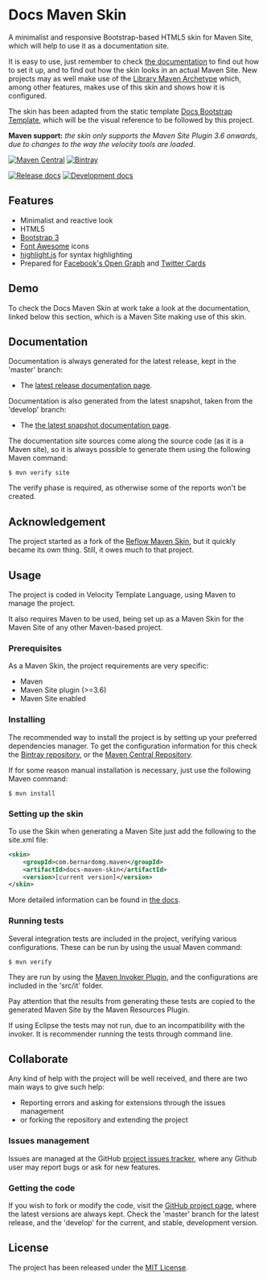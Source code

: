 # Docs Maven Skin

A minimalist and responsive Bootstrap-based HTML5 skin for Maven Site, which will help to use it as a documentation site.

It is easy to use, just remember to check [the documentation][site-release] to find out how to set it up, and to find out how the skin looks in an actual Maven Site. New projects may as well make use of the [Library Maven Archetype][library-archetype] which, among other features, makes use of this skin and shows how it is configured.

The skin has been adapted from the static template [Docs Bootstrap Template][docs-template], which will be the visual reference to be followed by this project.

**Maven support:** *the skin only supports the Maven Site Plugin 3.6 onwards, due to changes to the way the velocity tools are loaded.*

[![Maven Central](https://img.shields.io/maven-central/v/com.bernardomg.maven.skins/docs-maven-skin.svg)][maven-repo]
[![Bintray](https://api.bintray.com/packages/bernardo-mg/maven/docs-maven-skin/images/download.svg)][bintray-repo]

[![Release docs](https://img.shields.io/badge/docs-release-blue.svg)][site-release]
[![Development docs](https://img.shields.io/badge/docs-develop-blue.svg)][site-develop]

## Features

- Minimalist and reactive look
- HTML5
- [Bootstrap 3][bootstrap]
- [Font Awesome][font_awesome] icons
- [highlight.js][highlight] for syntax highlighting
- Prepared for [Facebook's Open Graph][open-graph] and [Twitter Cards][twitter-cards]

## Demo

To check the Docs Maven Skin at work take a look at the documentation, linked below this section, which is a Maven Site making use of this skin.

## Documentation

Documentation is always generated for the latest release, kept in the 'master' branch:

- The [latest release documentation page][site-release].

Documentation is also generated from the latest snapshot, taken from the 'develop' branch:

- The [the latest snapshot documentation page][site-develop].

The documentation site sources come along the source code (as it is a Maven site), so it is always possible to generate them using the following Maven command:

```
$ mvn verify site
```

The verify phase is required, as otherwise some of the reports won't be created.

## Acknowledgement

The project started as a fork of the [Reflow Maven Skin][reflow-skin], but it quickly became its own thing. Still, it owes much to that project.

## Usage

The project is coded in Velocity Template Language, using Maven to manage the project.

It also requires Maven to be used, being set up as a Maven Skin for the Maven Site of any other Maven-based project.

### Prerequisites

As a Maven Skin, the project requirements are very specific:

- Maven
- Maven Site plugin (>=3.6)
- Maven Site enabled

### Installing

The recommended way to install the project is by setting up your preferred dependencies manager. To get the configuration information for this check the [Bintray repository][bintray-repo], or the [Maven Central Repository][maven-repo].

If for some reason manual installation is necessary, just use the following Maven command:

```
$ mvn install
```

### Setting up the skin

To use the Skin when generating a Maven Site just add the following to the site.xml file:

```xml
<skin>
    <groupId>com.bernardomg.maven</groupId>
    <artifactId>docs-maven-skin</artifactId>
    <version>[current version]</version>
</skin>
```

More detailed information can be found in [the docs][site-release].

### Running tests

Several integration tests are included in the project, verifying various configurations. These can be run by using the usual Maven command:

```
$ mvn verify
```

They are run by using the [Maven Invoker Plugin][maven-invoker], and the configurations are included in the 'src/it' folder.

Pay attention that the results from generating these tests are copied to the generated Maven Site by the Maven Resources Plugin.

If using Eclipse the tests may not run, due to an incompatibility with the invoker. It is recommender running the tests through command line.

## Collaborate

Any kind of help with the project will be well received, and there are two main ways to give such help:

- Reporting errors and asking for extensions through the issues management
- or forking the repository and extending the project

### Issues management

Issues are managed at the GitHub [project issues tracker][issues], where any Github user may report bugs or ask for new features.

### Getting the code

If you wish to fork or modify the code, visit the [GitHub project page][scm], where the latest versions are always kept. Check the 'master' branch for the latest release, and the 'develop' for the current, and stable, development version.

## License

The project has been released under the [MIT License][license].

[reflow-skin]: https://github.com/andriusvelykis/reflow-maven-skin
[bintray-repo]: https://bintray.com/bernardo-mg/maven/docs-maven-skin/view
[maven-repo]: http://mvnrepository.com/artifact/com.bernardomg.maven.skins/docs-maven-skin
[issues]: https://github.com/Bernardo-MG/docs-maven-skin/issues
[license]: http://www.opensource.org/licenses/mit-license.php
[scm]: https://github.com/Bernardo-MG/docs-maven-skin
[site-develop]: http://docs.bernardomg.com/development/maven/docs-maven-skin
[site-release]: http://docs.bernardomg.com/maven/docs-maven-skin

[maven-invoker]: http://maven.apache.org/plugins/maven-invoker-plugin/

[library-archetype]: https://github.com/bernardo-mg/library-maven-archetype
[docs-template]: https://github.com/Bernardo-MG/docs-bootstrap-template
[bootstrap]: http://getbootstrap.com/
[font_awesome]: https://fortawesome.github.io/Font-Awesome/
[highlight]: https://highlightjs.org/
[open-graph]: http://ogp.me/
[twitter-cards]: https://dev.twitter.com/cards/overview
